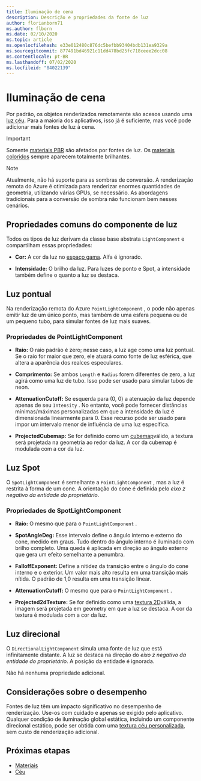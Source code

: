 ```yaml
---
title: Iluminação de cena
description: Descrição e propriedades da fonte de luz
author: florianborn71
ms.author: flborn
ms.date: 02/10/2020
ms.topic: article
ms.openlocfilehash: e33e012480c876dc5befbb93404bdb131ea9329a
ms.sourcegitcommit: 877491bd46921c11dd478bd25fc718ceee2dcc08
ms.contentlocale: pt-BR
ms.lasthandoff: 07/02/2020
ms.locfileid: "84022139"
---
```

# <a name="scene-lighting"></a>Iluminação de cena

Por padrão, os objetos renderizados remotamente são acesos usando uma [luz céu](sky.md). Para a maioria dos aplicativos, isso já é suficiente, mas você pode adicionar mais fontes de luz à cena.

> [!IMPORTANT]
> Somente [materiais PBR](pbr-materials.md) são afetados por fontes de luz. Os [materiais coloridos](color-materials.md) sempre aparecem totalmente brilhantes.

> [!NOTE]
> Atualmente, não há suporte para as sombras de conversão. A renderização remota do Azure é otimizada para renderizar enormes quantidades de geometria, utilizando várias GPUs, se necessário. As abordagens tradicionais para a conversão de sombra não funcionam bem nesses cenários.

## <a name="common-light-component-properties"></a>Propriedades comuns do componente de luz

Todos os tipos de luz derivam da classe base abstrata `LightComponent` e compartilham essas propriedades:

* **Cor:** A cor da luz no [espaço gama](https://en.wikipedia.org/wiki/SRGB). Alfa é ignorado.

* **Intensidade:** O brilho da luz. Para luzes de ponto e Spot, a intensidade também define o quanto a luz se destaca.

## <a name="point-light"></a>Luz pontual

Na renderização remota do Azure `PointLightComponent` , o pode não apenas emitir luz de um único ponto, mas também de uma esfera pequena ou de um pequeno tubo, para simular fontes de luz mais suaves.

### <a name="pointlightcomponent-properties"></a>Propriedades de PointLightComponent

* **Raio:** O raio padrão é zero; nesse caso, a luz age como uma luz pontual. Se o raio for maior que zero, ele atuará como fonte de luz esférica, que altera a aparência dos realces especulares.

* **Comprimento:** Se ambos `Length` e `Radius` forem diferentes de zero, a luz agirá como uma luz de tubo. Isso pode ser usado para simular tubos de neon.

* **AttenuationCutoff:** Se esquerda para (0, 0) a atenuação da luz depende apenas de seu `Intensity` . No entanto, você pode fornecer distâncias mínimas/máximas personalizadas em que a intensidade da luz é dimensionada linearmente para 0. Esse recurso pode ser usado para impor um intervalo menor de influência de uma luz específica.

* **ProjectedCubemap:** Se for definido como um [cubemap](../../concepts/textures.md)válido, a textura será projetada na geometria ao redor da luz. A cor da cubemap é modulada com a cor da luz.

## <a name="spot-light"></a>Luz Spot

O `SpotLightComponent` é semelhante a `PointLightComponent` , mas a luz é restrita à forma de um cone. A orientação do cone é definida pelo *eixo z negativo da entidade do proprietário*.

### <a name="spotlightcomponent-properties"></a>Propriedades de SpotLightComponent

* **Raio:** O mesmo que para o `PointLightComponent` .

* **SpotAngleDeg:** Esse intervalo define o ângulo interno e externo do cone, medido em graus. Tudo dentro do ângulo interno é iluminado com brilho completo. Uma queda é aplicada em direção ao ângulo externo que gera um efeito semelhante a penumbra.

* **FalloffExponent:** Define a nitidez da transição entre o ângulo do cone interno e o exterior. Um valor mais alto resulta em uma transição mais nítida. O padrão de 1,0 resulta em uma transição linear.

* **AttenuationCutoff:** O mesmo que para o `PointLightComponent` .

* **Projected2dTexture:** Se for definido como uma [textura 2D](../../concepts/textures.md)válida, a imagem será projetada em geometry em que a luz se destaca. A cor da textura é modulada com a cor da luz.

## <a name="directional-light"></a>Luz direcional

O `DirectionalLightComponent` simula uma fonte de luz que está infinitamente distante. A luz se destaca na direção do *eixo z negativo da entidade do proprietário*. A posição da entidade é ignorada.

Não há nenhuma propriedade adicional.

## <a name="performance-considerations"></a>Considerações sobre o desempenho

Fontes de luz têm um impacto significativo no desempenho de renderização. Use-os com cuidado e apenas se exigido pelo aplicativo. Qualquer condição de iluminação global estática, incluindo um componente direcional estático, pode ser obtida com uma [textura céu personalizada](sky.md), sem custo de renderização adicional.

## <a name="next-steps"></a>Próximas etapas

* [Materiais](../../concepts/materials.md)
* [Céu](sky.md)

